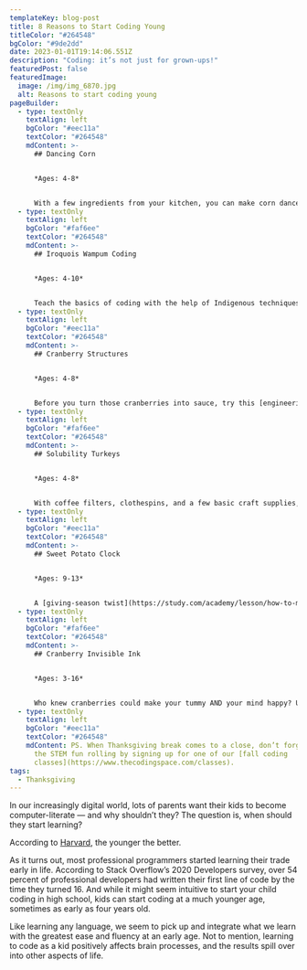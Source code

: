 ```yaml
---
templateKey: blog-post
title: 8 Reasons to Start Coding Young
titleColor: "#264548"
bgColor: "#9de2dd"
date: 2023-01-01T19:14:06.551Z
description: "Coding: it’s not just for grown-ups!"
featuredPost: false
featuredImage:
  image: /img/img_6870.jpg
  alt: Reasons to start coding young
pageBuilder:
  - type: textOnly
    textAlign: left
    bgColor: "#eec11a"
    textColor: "#264548"
    mdContent: >-
      ## Dancing Corn


      *Ages: 4-8*


      With a few ingredients from your kitchen, you can make corn dance in a [magical chemistry experiment.](https://littlebinsforlittlehands.com/dancing-corn-thanksgiving-science-activity/)
  - type: textOnly
    textAlign: left
    bgColor: "#faf6ee"
    textColor: "#264548"
    mdContent: >-
      ## Iroquois Wampum Coding


      *Ages: 4-10*


      Teach the basics of coding with the help of Indigenous techniques! In this [coding activity](https://stemgeek.com/native-american-stem-activities/), kids use beads to represent letters of the alphabet and create coded messages.
  - type: textOnly
    textAlign: left
    bgColor: "#eec11a"
    textColor: "#264548"
    mdContent: >-
      ## Cranberry Structures


      *Ages: 4-8*


      Before you turn those cranberries into sauce, try this [engineering challenge](https://www.mcstemacademy.org/simple-fun-cranberry-structures/) with your kids first.
  - type: textOnly
    textAlign: left
    bgColor: "#faf6ee"
    textColor: "#264548"
    mdContent: >-
      ## Solubility Turkeys


      *Ages: 4-8*


      With coffee filters, clothespins, and a few basic craft supplies, not only will you have [adorable decorative turkeys](https://littlebinsforlittlehands.com/coffee-filter-turkey/) – you’ll also be giving your child a lesson in solubility!
  - type: textOnly
    textAlign: left
    bgColor: "#eec11a"
    textColor: "#264548"
    mdContent: >-
      ## Sweet Potato Clock


      *Ages: 9-13*


      A [giving-season twist](https://study.com/academy/lesson/how-to-make-a-potato-clock-science-project.html) on a classic at-home STEM experiment! Learn about electrochemistry and alternative power.
  - type: textOnly
    textAlign: left
    bgColor: "#faf6ee"
    textColor: "#264548"
    mdContent: >-
      ## Cranberry Invisible Ink


      *Ages: 3-16*


      Who knew cranberries could make your tummy AND your mind happy? Use extra cranberry sauce to craft invisible ink. Is it magic? Nope! It’s just [science](https://www.kiwico.com/diy/stem/crazy-chemistry/cranberry-invisible-messages).
  - type: textOnly
    textAlign: left
    bgColor: "#eec11a"
    textColor: "#264548"
    mdContent: PS. When Thanksgiving break comes to a close, don’t forget to keep
      the STEM fun rolling by signing up for one of our [fall coding
      classes](https://www.thecodingspace.com/classes).
tags:
  - Thanksgiving
---
```

In our increasingly digital world, lots of parents want their kids to become computer-literate — and why shouldn’t they? The question is, when should they start learning?

According to [Harvard](https://developingchild.harvard.edu/resources/inbrief-science-of-ecd/), the younger the better.

As it turns out, most professional programmers started learning their trade early in life. According to Stack Overflow’s 2020 Developers survey, over 54 percent of professional developers had written their first line of code by the time they turned 16. And while it might seem intuitive to start your child coding in high school, kids can start coding at a much younger age, sometimes as early as four years old.

Like learning any language, we seem to pick up and integrate what we learn with the greatest ease and fluency at an early age. Not to mention, learning to code as a kid positively affects brain processes, and the results spill over into other aspects of life.